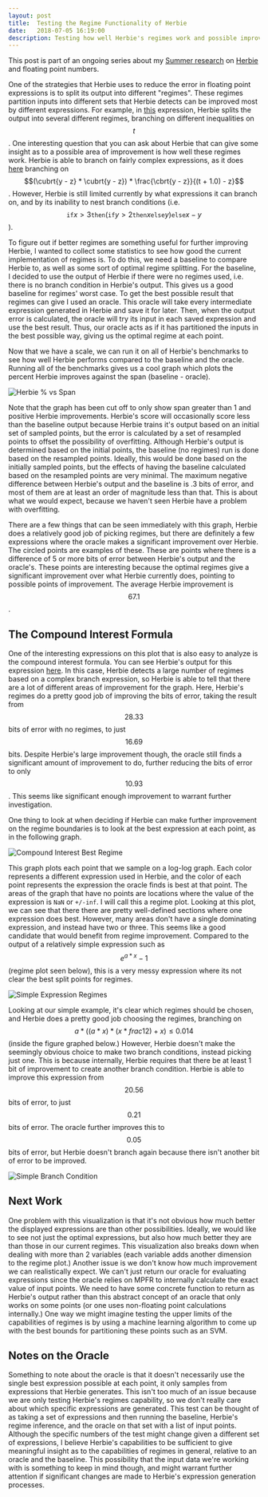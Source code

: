 ```yaml
---
layout: post
title:  Testing the Regime Functionality of Herbie
date:   2018-07-05 16:19:00
description: Testing how well Herbie's regimes work and possible improvement
---
```


This post is part of an ongoing series about my [Summer research](insert_link_here) on [Herbie](http://herbie.uwplse.org) and floating point numbers.

One of the strategies that Herbie uses to reduce the error in floating point expressions is to split its output into different "regimes". These regimes partition inputs into different sets that Herbie detects can be improved most by different expressions. For example, in [this](http://herbie.uwplse.org/reports/1529404206:warfa:develop:b6189b1c10/physics/4-TonioloandLinderEquation7/graph.html) expression, Herbie splits the output into several different regimes, branching on different inequalities on $$t$$. One interesting question that you can ask about Herbie that can give some insight as to a possible area of improvement is how well these regimes work. Herbie is able to branch on fairly complex expressions, as it does [here](http://herbie.uwplse.org/reports/1529404844:warfa:develop:b6189b1c10/regression/21-HakyllWebTagsrenderTagCloudfromhakyll4723/graph.html) branching on $$(\cubrt{y - z} * \cubrt{y - z}) * \frac{\cbrt{y - z}}{(t + 1.0) - z}$$. However, Herbie is still limited currently by what expressions it can branch on, and by its inability to nest branch conditions (i.e. $$\texttt{if} x > 3 \texttt{then} (\texttt{if} y > 2 \texttt{then} x \texttt{else} y) \texttt{else}  x - y$$).

To figure out if better regimes are something useful for further improving Herbie, I wanted to collect some statistics to see how good the current implementation of regimes is. To do this, we need a baseline to compare Herbie to, as well as some sort of optimal regime splitting. For the baseline, I decided to use the output of Herbie if there were no regimes used, i.e. there is no branch condition in Herbie's output. This gives us a good baseline for regimes' worst case. To get the best possible result that regimes can give I used an oracle. This oracle will take every intermediate expression generated in Herbie and save it for later. Then, when the output error is calculated, the oracle will try its input in each saved expression and use the best result. Thus, our oracle acts as if it has partitioned the inputs in the best possible way, giving us the optimal regime at each point.

Now that we have a scale, we can run it on all of Herbie's benchmarks to see how well Herbie performs compared to the baseline and the oracle. Running all of the benchmarks gives us a cool graph which plots the percent Herbie improves against the span (baseline - oracle).

![Herbie % vs Span](posts/HerbieRegimeTesting/HerbieVsSpan.png)

Note that the graph has been cut off to only show span greater than 1 and positive Herbie improvements. Herbie's score will occasionally score less than the baseline output because Herbie trains it's output based on an initial set of sampled points, but the error is calculated by a set of resampled points to offset the possibility of overfitting. Although Herbie's output is determined based on the initial points, the baseline (no regimes) run is done based on the resampled points. Ideally, this would be done based on the initially sampled points, but the effects of having the baseline calculated based on the resampled points are very minimal. The maximum negative difference between Herbie's output and the baseline is .3 bits of error, and most of them are at least an order of magnitude less than that. This is about what we would expect, because we haven't seen Herbie have a problem with overfitting.

There are a few things that can be seen immediately with this graph, Herbie does a relatively good job of picking regimes, but there are definitely a few expressions where the oracle makes a significant improvement over Herbie. The circled points are examples of these. These are points where there is a difference of 5 or more bits of error between Herbie's output and the oracle's. These points are interesting because the optimal regimes give a significant improvement over what Herbie currently does, pointing to possible points of improvement. The average Herbie improvement is $$67.1%$$.

## The Compound Interest Formula

One of the interesting expressions on this plot that is also easy to analyze is the compound interest formula. You can see Herbie's output for this expression [here](http://herbie.uwplse.org/reports/1530111154:warfa:regime-testing:1beee99a87/numerics/25-CompoundInterest/graph.html). In this case, Herbie detects a large number of regimes based on a complex branch expression, so Herbie is able to tell that there are a lot of different areas of improvement for the graph. Here, Herbie's regimes do a pretty good job of improving the bits of error, taking the result from $$28.33$$ bits of error with no regimes, to just $$16.69$$ bits. Despite Herbie's large improvement though, the oracle still finds a significant amount of improvement to do, further reducing the bits of error to only $$10.93$$. This seems like significant enough improvement to warrant further investigation.

One thing to look at when deciding if Herbie can make further improvement on the regime boundaries is to look at the best expression at each point, as in the following graph.

![Compound Interest Best Regime](posts/HerbieRegimeTesting/BestRegime.png)

This graph plots each point that we sample on a log-log graph. Each color represents a different expression used in Herbie, and the color of each point represents the expression the oracle finds is best at that point. The areas of the graph that have no points are locations where the value of the expression is `NaN` or `+/-inf`. I will call this a regime plot. Looking at this plot, we can see that there there are pretty well-defined sections where one expression does best. However, many areas don't have a single dominating expression, and instead have two or three. This seems like a good candidate that would benefit from regime improvement. Compared to the output of a relatively simple expression such as $$e^{a * x} - 1$$ (regime plot seen below), this is a very messy expression where its not clear the best split points for regimes.

![Simple Expression Regimes](posts/HerbieRegimesTesting/SimpleRegimePlot.png)

Looking at our simple example, it's clear which regimes should be chosen, and Herbie does a pretty good job choosing the regimes, branching on $$a * ((a * x) * (x * frac{1}{2}) + x) \leq 0.014$$ (inside the figure graphed below.) However, Herbie doesn't make the seemingly obvious choice to make two branch conditions, instead picking just one. This is because internally, Herbie requires that there be at least 1 bit of improvement to create another branch condition. Herbie is able to improve this expression from $$20.56$$ bits of error, to just $$0.21$$ bits of error. The oracle further improves this to $$0.05$$ bits of error, but Herbie doesn't branch again because there isn't another bit of error to be improved.

![Simple Branch Condition](posts/HerbieRegimesTesting/SimpleBranchCondition.png)

## Next Work

One problem with this visualization is that it's not obvious how much better the displayed expressions are than other possibilities. Ideally, we would like to see not just the optimal expressions, but also how much better they are than those in our current regimes. This visualization also breaks down when dealing with more than 2 variables (each variable adds another dimension to the regime plot.) Another issue is we don't know how much improvement we can realistically expect. We can't just return our oracle for evaluating expressions since the oracle relies on MPFR to internally calculate the exact value of input points. We need to have some concrete function to return as Herbie's output rather than this abstract concept of an oracle that only works on some points (or one uses non-floating point calculations internally.) One way we might imagine testing the upper limits of the capabilities of regimes is by using a machine learning algorithm to come up with the best bounds for partitioning these points such as an SVM.

## Notes on the Oracle

Something to note about the oracle is that it doesn't necessarily use the single best expression possible at each point, it only samples from expressions that Herbie generates. This isn't too much of an issue because we are only testing Herbie's regimes capability, so we don't really care about which specific expressions are generated. This test can be thought of as taking a set of expressions and then running the baseline, Herbie's regime inference, and the oracle on that set with a list of input points. Although the specific numbers of the test might change given a different set of expressions, I believe Herbie's capabilities to be sufficient to give meaningful insight as to the capabilities of regimes in general, relative to an oracle and the baseline. This possibility that the input data we're working with is something to keep in mind though, and might warrant further attention if significant changes are made to Herbie's expression generation processes.
